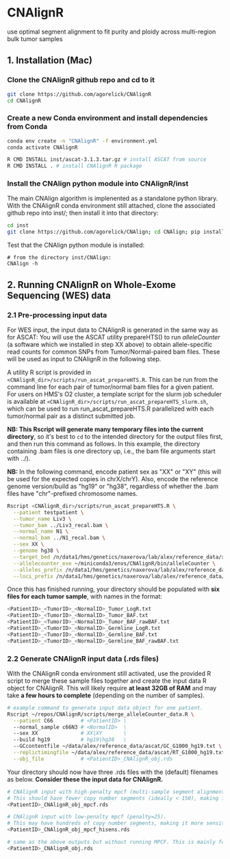 # CNAlignR
use optimal segment alignment to fit purity and ploidy across multi-region bulk tumor samples


## 1. Installation (Mac)

### Clone the CNAlignR github repo and cd to it
```bash
git clone https://github.com/agorelick/CNAlignR
cd CNAlignR
```

### Create a new Conda environment and install dependencies from Conda
```bash
conda env create -n "CNAlignR" -f environment.yml
conda activate CNAlignR

R CMD INSTALL inst/ascat-3.1.3.tar.gz # install ASCAT from source
R CMD INSTALL . # install CNAlignR R package
```

### Install the CNAlign python module into CNAlignR/inst
The main CNAlign algorithm is implenented as a standalone python library. With the CNAlignR conda environment still attached, clone the associated github repo into inst/; then install it into that directory:

```bash
cd inst
git clone https://github.com/agorelick/CNAlign; cd CNAlign; pip install . --use-pep517
```

Test that the CNAlign python module is installed:
```
# from the directory inst/CNAlign:
CNAlign -h
```




## 2. Running CNAlignR on Whole-Exome Sequencing (WES) data

### 2.1 Pre-processing input data
For WES input, the input data to CNAlignR is generated in the same way as for ASCAT: You will use the ASCAT utility prepareHTS() to run _alleleCounter_ (a software which we installed in step XX above) to obtain allele-specific read counts for common SNPs from Tumor/Normal-paired bam files. These will be used as input to CNAlignR in the following step.

A utility R script is provided in `<CNAlignR_dir>/scripts/run_ascat_prepareHTS.R`. This can be run from the command line for each pair of tumor/normal bam files for a given patient. For users on HMS's O2 cluster, a template script for the slurm job scheduler is available at `<CNAlignR_dir>/scripts/run_ascat_prepareHTS_slurm.sh`, which can be used to run run_ascat_prepareHTS.R parallelized with each tumor/normal pair as a distinct submitted job. 

**NB: This Rscript will generate many temporary files into the current directory**, so it's best to `cd` to the intended directory for the output files first, and then run this command as follows. In this example, the directory containing .bam files is one directory up, i.e., the bam file arguments start with ../). 

**NB:** In the following command, encode patient sex as "XX" or "XY" (this will be used for the expected copies in chrX/chrY). Also, encode the reference genome version/build as "hg19" or "hg38", regardless of whether the .bam files have "chr"-prefixed chromosome names.

```bash
Rscript <CNAlignR_dir>/scripts/run_ascat_prepareHTS.R \
  --patient testpatient \
  --tumor_name Liv3 \
  --tumor_bam ../Liv3_recal.bam \
  --normal_name N1 \
  --normal_bam ../N1_recal.bam \
  --sex XX \
  --genome hg38 \
  --target_bed /n/data1/hms/genetics/naxerova/lab/alex/reference_data/xgen-exome-hyb-panel/xgen-exome-hyb-panel-v2-targets-hg38.bed \
  --allelecounter_exe ~/miniconda3/envs/CNAlignR/bin/alleleCounter \
  --alleles_prefix /n/data1/hms/genetics/naxerova/lab/alex/reference_data/ascat/G1000_allelesAll_hg38/G1000_alleles_hg38_chr \
  --loci_prefix /n/data1/hms/genetics/naxerova/lab/alex/reference_data/ascat/G1000_lociAll_hg38/G1000_loci_GRCh38_chr
```

Once this has finished running, your directory should be populated with **six files for each tumor sample**, with names in the format:
```bash
<PatientID>_<TumorID>_<NormalID>_Tumor_LogR.txt
<PatientID>_<TumorID>_<NormalID>_Tumor_BAF.txt
<PatientID>_<TumorID>_<NormalID>_Tumor_BAF_rawBAF.txt
<PatientID>_<TumorID>_<NormalID>_Germline_LogR.txt
<PatientID>_<TumorID>_<NormalID>_Germline_BAF.txt
<PatientID>_<TumorID>_<NormalID>_Germline_BAF_rawBAF.txt
```

### 2.2 Generate CNAlignR input data (.rds files)

With the CNAlignR conda environment still activated, use the provided R script to merge these sample files together and create the input data R object for CNAlignR. This will likely require **at least 32GB of RAM** and may take **a few hours to complete** (depending on the number of samples).
```bash
# example command to generate input data object for one patient.
Rscript ~/repos/CNAlignR/scripts/merge_alleleCounter_data.R \
  --patient C66         # <PatientID> \
  --normal_sample c66N3 # <NormalID>  \
  --sex XX              # XX|XY       \
  --build hg19          # hg19|hg38   \
  --GCcontentfile ~/data/alex/reference_data/ascat/GC_G1000_hg19.txt \
  --replictimingfile ~/data/alex/reference_data/ascat/RT_G1000_hg19.txt \
  --obj_file            # <PatientID>_CNAlignR_obj.rds
```

Your directory should now have three .rds files with the (default) filenames as below. **Consider these the input data for CNAlignR.**
```bash
# CNAlignR input with high-penalty mpcf (multi-sample segment alignment, penalty=300).
# This should have fewer copy number segments (ideally < 150), making it easier to fit purity/ploidy in each sample.
<PatientID>_CNAlignR_obj_mpcf.rds         

# CNAlignR input with low-penalty mpcf (penalty=25).
# This may have hundreds of copy number segments, making it more sensitive for focal copy number changes. Use these segments for assigning copy number to specific genes/mutations, based on the purity obtained from the aforementioned high-penalty version.
<PatientID>_CNAlignR_obj_mpcf_hisens.rds

# same as the above outputs but without running MPCF. This is mainly for QC/recovery in case MPCF fails due to excessive time/memory usage. 
<PatientID>_CNAlignR_obj.rds              
```



